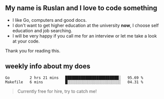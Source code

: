## My name is Ruslan and I love to code something

- I like Go, computers and good docs.
- I don't want to get higher education at the university **now**, I choose self education and job searching.
- I will be very happy if you call me for an interview or let me take a look at your code.

Thank you for reading this.

## weekly info about my does
<!--START_SECTION:waka-->
```text
Go         2 hrs 21 mins   ████████████████████████░   95.69 % 
Makefile   6 mins          █░░░░░░░░░░░░░░░░░░░░░░░░   04.31 % 
```
<!--END_SECTION:waka-->

> Currently free for hire, try to catch me!

